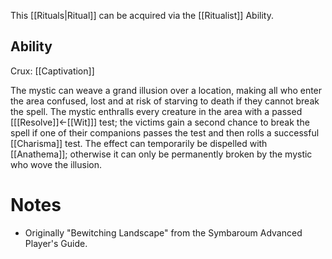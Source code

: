 This [[Rituals|Ritual]] can be acquired via the [[Ritualist]] Ability.
## Ability
Crux: [[Captivation]]

The mystic can weave a grand illusion over a location, making all who enter the area confused, lost and at risk of starving to death if they cannot break the spell. The mystic enthralls every creature in the area with a passed \[[[Resolve]]←[[Wit]]\] test; the victims gain a second chance to break the spell if one of their companions passes the test and then rolls a successful [[Charisma]] test. The effect can temporarily be dispelled with [[Anathema]]; otherwise it can only be permanently broken by the mystic who wove the illusion.
# Notes
* Originally "Bewitching Landscape" from the Symbaroum Advanced Player's Guide.